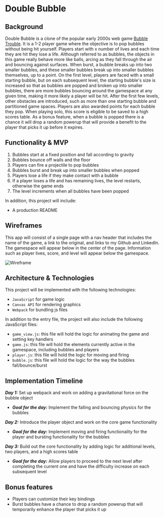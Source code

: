 # Double Bubble

## Background

Double Bubble is a clone of the popular early 2000s web game [Bubble Trouble](https://www.miniclip.com/games/bubble-trouble/en/). It is a 1-2 player game where the objective is to pop bubbles without being hit yourself. Players start with x number of lives and each time they are hit they lose a life. Although referred to as bubbles, the objects in this game really behave more like balls, arcing as they fall through the air and bouncing against surfaces. When burst, a bubble breaks up into two smaller bubbles, and these smaller bubbles break up into smaller bubbles themselves, up to a point. On the first level, players are faced with a small starting bubble, but on each subsequent level, the starting bubble's size is increased so that as bubbles are popped and broken up into smaller bubbles, there are more bubbles bouncing around the gamespace at any given time, making it more likely a player will be hit. After the first few levels, other obstacles are introduced, such as more than one starting bubble and partitioned game spaces. Players are also awarded points for each bubble they pop. When playing solo, this score is eligible to be saved to a high scores table. As a bonus feature, when a bubble is popped there is a chance it will drop a random powerup that will provide a benefit to the player that picks it up before it expires.

## Functionality & MVP

1. Bubbles start at a fixed position and fall according to gravity
2. Bubbles bounce off walls and the floor
3. Players can fire a projectile to pop bubbles
4. Bubbles burst and break up into smaller bubbles when popped
5. Players lose a life if they make contact with a bubble
6. If a player loses a life and has remaining lives, the level restarts, otherwise the game ends
7. The level increments when all bubbles have been popped

In addition, this project will include:

- A production README

## Wireframes

This app will consist of a single page with a nav header that includes the name of the game, a link to the original, and links to my Github and LinkedIn. The gamespace will appear below in the center of the page. Information such as player lives, score, and level will appear below the gamespace.

![Wireframe](https://i.imgur.com/NJib4wX.png)

## Architecture & Technologies

This project will be implemented with the following technologies:

- `JavaScript` for game logic
- `Canvas API` for rendering graphics
- `Webpack` for bundling js files

In addition to the entry file, the project will also include the following JavaScript files:

- `game_view.js`: this file will hold the logic for animating the game and setting key handlers
- `game.js`: this file will hold the elements currently active in the gamespace, including bubbles and players
- `player.js`: this file will hold the logic for moving and firing
- `bubble.js`: this file will hold the logic for the way the bubbles fall/bounce/burst

## Implementation Timeline

**_Day 1:_** Set up webpack and work on adding a gravitational force on the bubble object

- **_Goal for the day:_** Implement the falling and bouncing physics for the bubbles

**_Day 2:_** Introduce the player object and work on the core game functionality

- **_Goal for the day:_** Implement moving and firing functionality for the player and bursting functionality for the bubbles

**_Day 3:_** Build out the core functionality by adding logic for additional levels, two players, and a high scores table

- **_Goal for the day:_** Allow players to proceed to the next level after completing the current one and have the difficulty increase on each subsequent level

## Bonus features

- Players can customize their key bindings
- Burst bubbles have a chance to drop a random powerup that will temporarily enhance the player that picks it up
